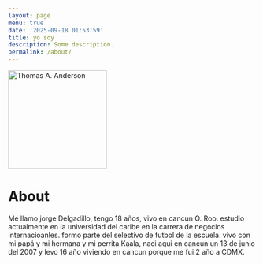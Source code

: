 ```yaml
---
layout: page
menu: true
date: '2025-09-18 01:53:59'
title: yo soy
description: Some description.
permalink: /about/
---
```


<img class="img-rounded" src="/assets/img/uploads/profile.png" alt="Thomas A. Anderson" width="200">

# About

Me llamo jorge Delgadillo, tengo 18 años, vivo en cancun Q. Roo. estudio actualmente en la universidad del caribe en la carrera de negocios internacioanles. formo parte del selectivo de futbol de la escuela. 
vivo con mi papá y mi hermana y mi perrita Kaala, naci aqui en cancun un 13 de junio del 2007 y levo 16 año viviendo en cancun porque me fui 2 año a CDMX.
